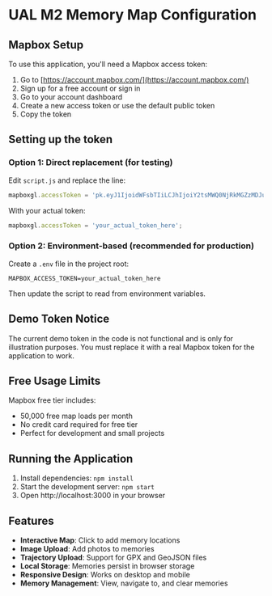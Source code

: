 # UAL M2 Memory Map Configuration

## Mapbox Setup

To use this application, you'll need a Mapbox access token:

1. Go to [https://account.mapbox.com/](https://account.mapbox.com/)
2. Sign up for a free account or sign in
3. Go to your account dashboard
4. Create a new access token or use the default public token
5. Copy the token

## Setting up the token

### Option 1: Direct replacement (for testing)
Edit `script.js` and replace the line:
```javascript
mapboxgl.accessToken = 'pk.eyJ1IjoidWFsbTIiLCJhIjoiY2tsMWQ0NjRkMGZzMDJubzRlaHc4Y3U4bCJ9.demo_token_replace_with_real';
```

With your actual token:
```javascript
mapboxgl.accessToken = 'your_actual_token_here';
```

### Option 2: Environment-based (recommended for production)
Create a `.env` file in the project root:
```
MAPBOX_ACCESS_TOKEN=your_actual_token_here
```

Then update the script to read from environment variables.

## Demo Token Notice
The current demo token in the code is not functional and is only for illustration purposes. You must replace it with a real Mapbox token for the application to work.

## Free Usage Limits
Mapbox free tier includes:
- 50,000 free map loads per month
- No credit card required for free tier
- Perfect for development and small projects

## Running the Application

1. Install dependencies: `npm install`
2. Start the development server: `npm start`
3. Open http://localhost:3000 in your browser

## Features

- **Interactive Map**: Click to add memory locations
- **Image Upload**: Add photos to memories
- **Trajectory Upload**: Support for GPX and GeoJSON files
- **Local Storage**: Memories persist in browser storage
- **Responsive Design**: Works on desktop and mobile
- **Memory Management**: View, navigate to, and clear memories